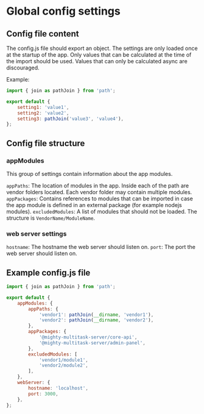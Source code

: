 # Global config settings

## Config file content
The config.js file should export an object. The settings are only loaded once at the startup of the app.
Only values that can be calculated at the time of the import should be used.
Values that can only be calculated async are discouraged.

Example:
```js
import { join as pathJoin } from 'path';

export default {
    setting1: 'value1',
    setting2: 'value2',
    setting3: pathJoin('value3', 'value4'),
};
```

## Config file structure

### appModules

This group of settings contain information about the app modules.

`appPaths`: The location of modules in the app. Inside each of the path are vendor folders located.
            Each vendor folder may contain multiple modules.
`appPackages`: Contains references to modules that can be imported in case the app module is defined in an external package (for example nodejs modules).
`excludedModules`: A list of modules that should not be loaded. The structure is `VendorName/ModuleName`.

### web server settings

`hostname`: The hostname the web server should listen on.
`port`: The port the web server should listen on.

## Example config.js file
```js
import { join as pathJoin } from 'path';

export default {
    appModules: {
        appPaths: {
            'vendor1': pathJoin(__dirname, 'vendor1'),
            'vendor2': pathJoin(__dirname, 'vendor2'),
        },
        appPackages: {
            '@mighty-multitask-server/core-api',
            '@mighty-multitask-server/admin-panel',
        },
        excludedModules: [
            'vendor1/module1',
            'vendor2/module2',
        ],
    },
    webServer: {
        hostname: 'localhost',
        port: 3000,
    },
};